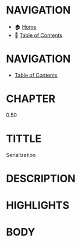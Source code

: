 # NAVIGATION
- 🏠 [Home](../../../README.md)
- 📖 [Table of Contents](../docs_Chapter_0.00_Welcome/doc_Chapter_0.10_Table_of_Contents.md)


# NAVIGATION
- [Table of Contents](../Table_of_Contents.md)

# CHAPTER
0.50

# TITTLE
Serialization

# DESCRIPTION
 

# HIGHLIGHTS



# BODY
